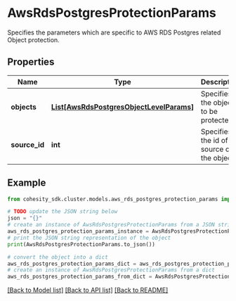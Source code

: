 # AwsRdsPostgresProtectionParams

Specifies the parameters which are specific to AWS RDS Postgres related Object protection.

## Properties

Name | Type | Description | Notes
------------ | ------------- | ------------- | -------------
**objects** | [**List[AwsRdsPostgresObjectLevelParams]**](AwsRdsPostgresObjectLevelParams.md) | Specifies the objects to be protected. | [optional] 
**source_id** | **int** | Specifies the id of the source of the objects. | [optional] [readonly] 

## Example

```python
from cohesity_sdk.cluster.models.aws_rds_postgres_protection_params import AwsRdsPostgresProtectionParams

# TODO update the JSON string below
json = "{}"
# create an instance of AwsRdsPostgresProtectionParams from a JSON string
aws_rds_postgres_protection_params_instance = AwsRdsPostgresProtectionParams.from_json(json)
# print the JSON string representation of the object
print(AwsRdsPostgresProtectionParams.to_json())

# convert the object into a dict
aws_rds_postgres_protection_params_dict = aws_rds_postgres_protection_params_instance.to_dict()
# create an instance of AwsRdsPostgresProtectionParams from a dict
aws_rds_postgres_protection_params_from_dict = AwsRdsPostgresProtectionParams.from_dict(aws_rds_postgres_protection_params_dict)
```
[[Back to Model list]](../README.md#documentation-for-models) [[Back to API list]](../README.md#documentation-for-api-endpoints) [[Back to README]](../README.md)


